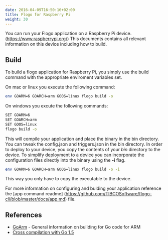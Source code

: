 ```yaml
---
date: 2016-04-09T16:50:16+02:00
title: Flogo for Raspberry Pi 
weight: 30
---
```


You can run your Flogo application on a Raspberry Pi device. (https://www.raspberrypi.org/) This documents contains all relevant information on this device including how to build.


## Build

To build a flogo application for Raspberry Pi, you simply use the build command with the appropriate enviroment variables set.

On mac or linux you execute the following command:

```bash
env GOARM=6 GOARCH=arm GOOS=linux flogo build -o
```
On windows you excute the following commands:

```bash
SET GOARM=6
SET GOARCH=arm
SET GOOS=linux
flogo build -o
```

This will compile your application and place the binary in the bin directory.   You can tweak the config.json and triggers.json in the bin directory.  In order to deploy to your device, you copy the contents of your *bin* directory to the device. To simplify deployment to a device you can incorporate the configuration files directly into the binary using the **-i** flag.

```bash
env GOARM=6 GOARCH=arm GOOS=linux flogo build -o -i
```

This way you only have to copy the executable to the device.

  For more information on configuring and bulding your application reference the [app command readme] (https://github.com/TIBCOSoftware/flogo-cli/blob/master/docs/app.md) file.


## References
* [GoArm](https://github.com/golang/go/wiki/GoArm) - General information on building for Go code for ARM 
* [Cross compilation with Go 1.5](http://dave.cheney.net/2015/08/22/cross-compilation-with-go-1-5)
